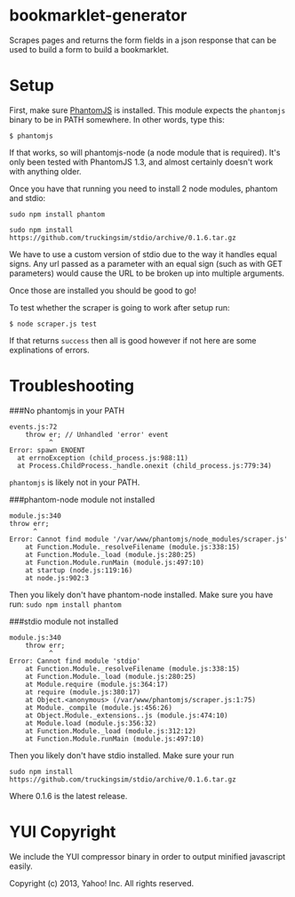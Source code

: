 bookmarklet-generator
=====================

Scrapes pages and returns the form fields in a json response that can be used to build a form to build a bookmarklet.


Setup
=====

First, make sure [PhantomJS](http://phantomjs.org/) is installed. This module expects the ```phantomjs``` binary to be in PATH somewhere. In other words, type this:

    $ phantomjs

If that works, so will phantomjs-node (a node module that is required). It's only been tested with PhantomJS 1.3, and almost certainly doesn't work with anything older.

Once you have that running you need to install 2 node modules, phantom and stdio:

`sudo npm install phantom`

`sudo npm install https://github.com/truckingsim/stdio/archive/0.1.6.tar.gz`


We have to use a custom version of stdio due to the way it handles equal signs.  Any url passed as a parameter with an equal sign (such as with GET parameters) would cause the URL to be broken up into multiple arguments.


Once those are installed you should be good to go! 

To test whether the scraper is going to work after setup run:

    $ node scraper.js test
    
If that returns `success` then all is good however if not here are some explinations of errors.


Troubleshooting
==================

###No phantomjs in your PATH

    events.js:72
        throw er; // Unhandled 'error' event
              ^
    Error: spawn ENOENT
      at errnoException (child_process.js:988:11)
      at Process.ChildProcess._handle.onexit (child_process.js:779:34)

`phantomjs` is likely not in your PATH.

###phantom-node module not installed

    module.js:340
    throw err;
          ^
    Error: Cannot find module '/var/www/phantomjs/node_modules/scraper.js'
        at Function.Module._resolveFilename (module.js:338:15)
        at Function.Module._load (module.js:280:25)
        at Function.Module.runMain (module.js:497:10)
        at startup (node.js:119:16)
        at node.js:902:3

Then you likely don't have phantom-node installed.  Make sure you have run: `sudo npm install phantom`

###stdio module not installed

    module.js:340
        throw err;
              ^
    Error: Cannot find module 'stdio'
        at Function.Module._resolveFilename (module.js:338:15)
        at Function.Module._load (module.js:280:25)
        at Module.require (module.js:364:17)
        at require (module.js:380:17)
        at Object.<anonymous> (/var/www/phantomjs/scraper.js:1:75)
        at Module._compile (module.js:456:26)
        at Object.Module._extensions..js (module.js:474:10)
        at Module.load (module.js:356:32)
        at Function.Module._load (module.js:312:12)
        at Function.Module.runMain (module.js:497:10)

Then you likely don't have stdio installed.  Make sure your run 

    sudo npm install https://github.com/truckingsim/stdio/archive/0.1.6.tar.gz
    
Where 0.1.6 is the latest release.


YUI Copyright
=============

We include the YUI compressor binary in order to output minified javascript easily.

Copyright (c) 2013, Yahoo! Inc.
All rights reserved.
